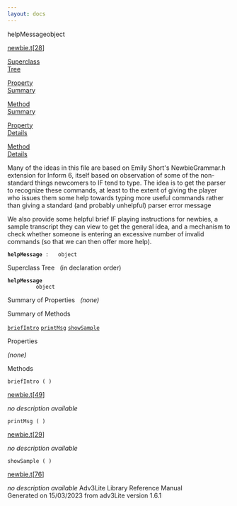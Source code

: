 ```yaml
---
layout: docs
---
```

<span class="title">helpMessage</span><span class="type">object</span>

[newbie.t](../file/newbie.t.html)\[[28](../source/newbie.t.html#28)\]

[Superclass  
Tree](#_SuperClassTree_)

[Property  
Summary](#_PropSummary_)

[Method  
Summary](#_MethodSummary_)

[Property  
Details](#_Properties_)

[Method  
Details](#_Methods_)



Many of the ideas in this file are based on Emily Short's
NewbieGrammar.h extension for Inform 6, itself based on observation of
some of the non-standard things newcomers to IF tend to type. The idea
is to get the parser to recognize these commands, at least to the extent
of giving the player who issues them some help towards typing more
useful commands rather than giving a standard (and probably unhelpful)
parser error message

We also provide some helpful brief IF playing instructions for newbies,
a sample transcript they can view to get the general idea, and a
mechanism to check whether someone is entering an excessive number of
invalid commands (so that we can then offer more help).

**`helpMessage`**` :   object`



<span id="_SuperClassTree_"></span>



<span class="hdln">Superclass Tree</span>   (in declaration order)



**`helpMessage`**  
`         object`  
<span id="_PropSummary_"></span>



<span class="hdln">Summary of Properties</span>  
*(none)* <span id="_MethodSummary_"></span>



<span class="hdln">Summary of Methods</span>  



[`briefIntro`](#briefIntro) [`printMsg`](#printMsg) [`showSample`](#showSample)

<span id="_Properties_"></span>



<span class="hdln">Properties</span>  



*(none)* <span id="_Methods_"></span>



<span class="hdln">Methods</span>  



<span id="briefIntro"></span>

`briefIntro ( )`

[newbie.t](../file/newbie.t.html)\[[49](../source/newbie.t.html#49)\]



*no description available*



<span id="printMsg"></span>

`printMsg ( )`

[newbie.t](../file/newbie.t.html)\[[29](../source/newbie.t.html#29)\]



*no description available*



<span id="showSample"></span>

`showSample ( )`

[newbie.t](../file/newbie.t.html)\[[76](../source/newbie.t.html#76)\]



*no description available*
Adv3Lite Library Reference Manual  
Generated on 15/03/2023 from adv3Lite version 1.6.1


